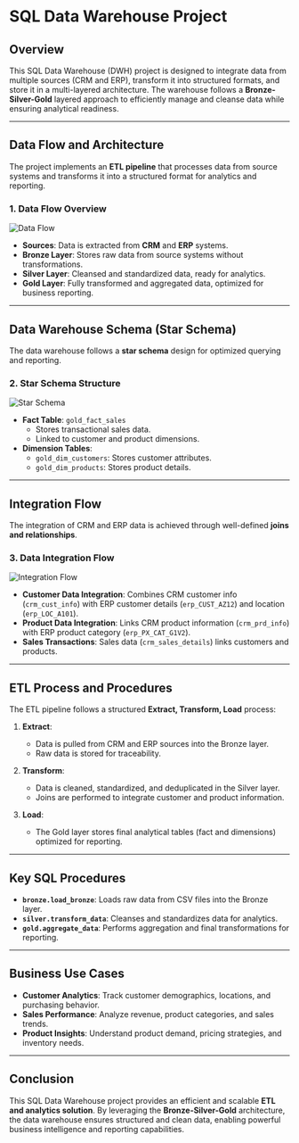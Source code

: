 # SQL Data Warehouse Project

## Overview
This SQL Data Warehouse (DWH) project is designed to integrate data from multiple sources (CRM and ERP), transform it into structured formats, and store it in a multi-layered architecture. The warehouse follows a **Bronze-Silver-Gold** layered approach to efficiently manage and cleanse data while ensuring analytical readiness.

---
## Data Flow and Architecture
The project implements an **ETL pipeline** that processes data from source systems and transforms it into a structured format for analytics and reporting.

### **1. Data Flow Overview**
![Data Flow](./mnt/data/Data%20flow.png)

- **Sources**: Data is extracted from **CRM** and **ERP** systems.
- **Bronze Layer**: Stores raw data from source systems without transformations.
- **Silver Layer**: Cleansed and standardized data, ready for analytics.
- **Gold Layer**: Fully transformed and aggregated data, optimized for business reporting.

---
## **Data Warehouse Schema (Star Schema)**
The data warehouse follows a **star schema** design for optimized querying and reporting.

### **2. Star Schema Structure**
![Star Schema](./mnt/data/star%20schema.png)

- **Fact Table**: `gold_fact_sales`
  - Stores transactional sales data.
  - Linked to customer and product dimensions.
- **Dimension Tables**:
  - `gold_dim_customers`: Stores customer attributes.
  - `gold_dim_products`: Stores product details.

---
## **Integration Flow**
The integration of CRM and ERP data is achieved through well-defined **joins and relationships**.

### **3. Data Integration Flow**
![Integration Flow](./mnt/data/integration%20flow.png)

- **Customer Data Integration**: Combines CRM customer info (`crm_cust_info`) with ERP customer details (`erp_CUST_AZ12`) and location (`erp_LOC_A101`).
- **Product Data Integration**: Links CRM product information (`crm_prd_info`) with ERP product category (`erp_PX_CAT_G1V2`).
- **Sales Transactions**: Sales data (`crm_sales_details`) links customers and products.

---
## **ETL Process and Procedures**
The ETL pipeline follows a structured **Extract, Transform, Load** process:

1. **Extract**:
   - Data is pulled from CRM and ERP sources into the Bronze layer.
   - Raw data is stored for traceability.

2. **Transform**:
   - Data is cleaned, standardized, and deduplicated in the Silver layer.
   - Joins are performed to integrate customer and product information.

3. **Load**:
   - The Gold layer stores final analytical tables (fact and dimensions) optimized for reporting.

---
## **Key SQL Procedures**
- **`bronze.load_bronze`**: Loads raw data from CSV files into the Bronze layer.
- **`silver.transform_data`**: Cleanses and standardizes data for analytics.
- **`gold.aggregate_data`**: Performs aggregation and final transformations for reporting.

---
## **Business Use Cases**
- **Customer Analytics**: Track customer demographics, locations, and purchasing behavior.
- **Sales Performance**: Analyze revenue, product categories, and sales trends.
- **Product Insights**: Understand product demand, pricing strategies, and inventory needs.

---
## **Conclusion**
This SQL Data Warehouse project provides an efficient and scalable **ETL and analytics solution**. By leveraging the **Bronze-Silver-Gold** architecture, the data warehouse ensures structured and clean data, enabling powerful business intelligence and reporting capabilities.

